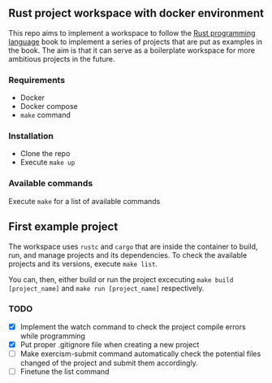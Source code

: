 ## Rust project workspace with docker environment

This repo aims to implement a workspace to follow the [Rust programming language](https://doc.rust-lang.org/book/) book to implement a series of projects that are put as examples in the book. The aim is that it can serve as a boilerplate workspace for more ambitious projects in the future.

### Requirements
- Docker 
- Docker compose
- `make` command

### Installation
- Clone the repo
- Execute `make up`

### Available commands
 Execute `make` for a list of available commands

## First example project
The workspace uses `rustc` and `cargo` that are inside the container to build, run, and manage projects and its dependencies. To check the available projects and its versions, execute `make list`.

You can, then, either build or run the project excecuting `make build [project_name]` and `make run [project_name]` respectively.

### TODO
- [x] Implement the watch command to check the project compile errors while programming
- [x] Put proper .gitignore file when creating a new project
- [ ] Make exercism-submit command automatically check the potential files changed of the project and submit them accordingly.  
- [ ] Finetune the list command